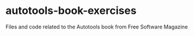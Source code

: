 # autotools-book-exercises
Files and code related to the Autotools book from Free Software Magazine
